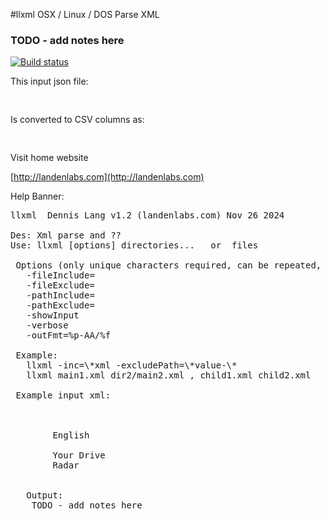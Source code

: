 #llxml
OSX / Linux / DOS  Parse XML

### TODO - add notes here

  [![Build status](https://travis-ci.org/landenlabs/llxml.svg?branch=master)](https://travis-ci.org/landenlabs/llxml)


This input json file:

<pre>

</pre>

Is converted to CSV columns as:
<pre>

</pre>

Visit home website

[http://landenlabs.com](http://landenlabs.com)


Help Banner:
<pre>
llxml  Dennis Lang v1.2 (landenlabs.com) Nov 26 2024

Des: Xml parse and ??
Use: llxml [options] directories...   or  files

 Options (only unique characters required, can be repeated, case ignored):
   -fileInclude=<filePattern>
   -fileExclude=<filePattern>
   -pathInclude=<pathPattern>
   -pathExclude=<pathPattern>
   -showInput
   -verbose
   -outFmt=%p-AA/%f

 Example:
   llxml -inc=\*xml -excludePath=\*value-\*
   llxml main1.xml dir2/main2.xml , child1.xml child2.xml

 Example input xml:
    <?xml version="1.0" encoding="utf-8"?>
    <!-- comment-->
    <resources>
        <string name="language" translatable="false">English</string>
        <!-- comment -->
        <string name="word1">Your Drive</string>
        <string name="word2">Radar</string>
    </resources>

   Output:
    TODO - add notes here
</pre>
